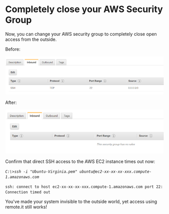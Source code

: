 # Completely close your AWS Security Group

Now, you can change your AWS security group to completely close open access from the outside.

Before:

![](../../.gitbook/assets/image%20%28252%29.png)

After:

![](../../.gitbook/assets/image%20%2888%29.png)

Confirm that direct SSH access to the AWS EC2 instance times out now:

_`C:\>ssh -i "Ubuntu-Virginia.pem" ubuntu@ec2-xx-xx-xx-xxx.compute-1.amazonaws.com`_ 

`ssh: connect to host ec2-xx-xx-xx-xxx.compute-1.amazonaws.com port 22: Connection timed out`

You've made your system invisible to the outside world, yet access using remote.it still works!



